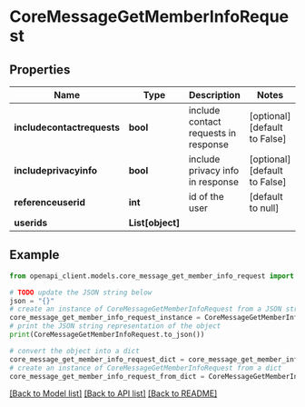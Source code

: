 # CoreMessageGetMemberInfoRequest


## Properties

Name | Type | Description | Notes
------------ | ------------- | ------------- | -------------
**includecontactrequests** | **bool** | include contact requests in response | [optional] [default to False]
**includeprivacyinfo** | **bool** | include privacy info in response | [optional] [default to False]
**referenceuserid** | **int** | id of the user | [default to null]
**userids** | **List[object]** |  | 

## Example

```python
from openapi_client.models.core_message_get_member_info_request import CoreMessageGetMemberInfoRequest

# TODO update the JSON string below
json = "{}"
# create an instance of CoreMessageGetMemberInfoRequest from a JSON string
core_message_get_member_info_request_instance = CoreMessageGetMemberInfoRequest.from_json(json)
# print the JSON string representation of the object
print(CoreMessageGetMemberInfoRequest.to_json())

# convert the object into a dict
core_message_get_member_info_request_dict = core_message_get_member_info_request_instance.to_dict()
# create an instance of CoreMessageGetMemberInfoRequest from a dict
core_message_get_member_info_request_from_dict = CoreMessageGetMemberInfoRequest.from_dict(core_message_get_member_info_request_dict)
```
[[Back to Model list]](../README.md#documentation-for-models) [[Back to API list]](../README.md#documentation-for-api-endpoints) [[Back to README]](../README.md)


